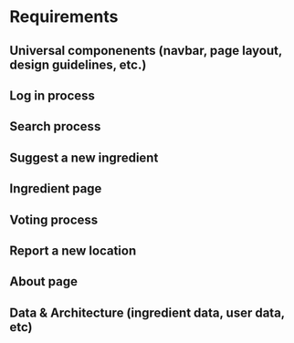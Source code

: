 # Requirements

## Universal componenents (navbar, page layout, design guidelines, etc.)

## Log in process

## Search process

## Suggest a new ingredient

## Ingredient page

## Voting process

## Report a new location

## About page

## Data & Architecture (ingredient data, user data, etc)
